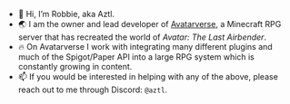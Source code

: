 - 👋 Hi, I’m Robbie, aka Aztl.
- 🌏 I am the owner and lead developer of [Avatarverse](https://github.com/Avatarverse), a Minecraft RPG server that has recreated the world of *Avatar: The Last Airbender*.
- 🔥 On Avatarverse I work with integrating many different plugins and much of the Spigot/Paper API into a large RPG system which is constantly growing in content.
- 📫 If you would be interested in helping with any of the above, please reach out to me through Discord: `@aztl`.

<!---
Aztlon/Aztlon is a ✨ special ✨ repository because its `README.md` (this file) appears on your GitHub profile.
You can click the Preview link to take a look at your changes.
--->
